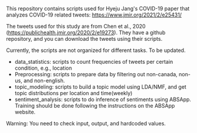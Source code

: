 This repository contains scripts used for Hyeju Jang's COVID-19 paper that analyzes COVID-19 related tweets: https://www.jmir.org/2021/2/e25431/

The tweets used for this study are from Chen et al., 2020 (https://publichealth.jmir.org/2020/2/e19273). They have a github repository, and you can download the tweets using their scripts.

Currently, the scripts are not organized for different tasks. To be updated.

* data_statistics: scripts to count frequencies of tweets per certain condition, e.g., location
* Preprocessing: scripts to prepare data by filtering out non-canada, non-us, and non-english.
* topic_modeling: scripts to build a topic model using LDA/NMF, and get topic distributions per location and time(weekly)
* sentiment_analysis: scripts to do inference of sentiments using ABSApp. Training should be done following the instructions on the ABSApp website.

Warning: You need to check input, output, and hardcoded values.

